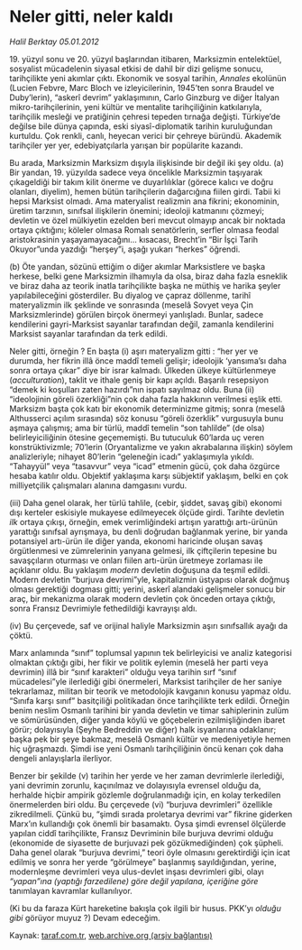 # Neler gitti, neler kaldı

*Halil Berktay 05.01.2012*

<div class="yazi"><p>19. yüzyıl sonu ve 20. yüzyıl başlarından itibaren, Marksizmin entelektüel, sosyalist mücadelenin siyasal etkisi de dahil bir dizi gelişme sonucu, tarihçilikte yeni akımlar çıktı. Ekonomik ve sosyal tarihin, <i>Annales</i> ekolünün (Lucien Febvre, Marc Bloch ve izleyicilerinin, 1945’ten sonra Braudel ve Duby’lerin), “askerî devrim” yaklaşımının, Carlo Ginzburg ve diğer İtalyan mikro-tarihçilerinin, yeni kültür ve mentalite tarihçiliğinin katkılarıyla, tarihçilik mesleği ve pratiğinin çehresi tepeden tırnağa değişti. Türkiye’de değilse bile dünya çapında, eski siyasî-diplomatik tarihin kuruluğundan kurtuldu. Çok renkli, canlı, heyecan verici bir çehreye büründü. Akademik tarihçiler yer yer, edebiyatçılarla yarışan bir popülarite kazandı.</p>
<p>Bu arada, Marksizmin Marksizm dışıyla ilişkisinde bir değil iki şey oldu. (a) Bir yandan, 19. yüzyılda sadece veya öncelikle Marksizmin taşıyarak çıkageldiği bir takım kilit önerme ve duyarlılıklar (görece kalıcı ve doğru olanları, diyelim), hemen bütün tarihçilerin dağarcığına fiilen girdi. Tabii ki hepsi Marksist olmadı. Ama materyalist realizmin ana fikrini; ekonominin, üretim tarzının, sınıfsal ilişkilerin önemini; ideoloji katmanını çözmeyi; devletin ve özel mülkiyetin ezelden beri mevcut olmayıp ancak bir noktada ortaya çıktığını; köleler olmasa Romalı senatörlerin, serfler olmasa feodal aristokrasinin yaşayamayacağını... kısacası, Brecht’in “Bir İşçi Tarih Okuyor”unda yazdığı “herşey”i, aşağı yukarı “herkes” öğrendi. </p>
<p>(b) Öte yandan, sözünü ettiğim o diğer akımlar Marksistlere ve başka herkese, belki gene Marksizmin ilhamıyla da olsa, biraz daha fazla esneklik ve biraz daha az teorik inatla tarihçilikte başka ne müthiş ve harika şeyler yapılabileceğini gösterdiler. Bu diyalog ve çapraz döllenme, tarihî materyalizmin ilk şeklinde ve sonrasında (meselâ Sovyet veya Çin Marksizmlerinde) görülen birçok önermeyi yanlışladı. Bunlar, sadece kendilerini gayri-Marksist sayanlar tarafından değil, zamanla kendilerini Marksist sayanlar tarafından da terk edildi. </p>
<p>Neler gitti, örneğin ? En başta (i) aşırı materyalizm gitti : “her yer ve durumda, her fikrin illâ önce maddî temeli gelişir; ideolojik ‘yansıma’sı daha sonra ortaya çıkar” diye bir israr kalmadı. Ülkeden ülkeye kültürlenmeye (<i>acculturation</i>), taklit ve ithale geniş bir kapı açıldı. Başarılı resepsiyon “demek ki koşulları zaten hazırdı”nın ispatı sayılmaz oldu. Buna (ii) “ideolojinin göreli özerkliği”nin çok daha fazla hakkının verilmesi eşlik etti. Marksizm başta çok katı bir ekonomik determinizme gitmiş; sonra (meselâ Althusserci açılım sırasında) söz konusu “göreli özerklik” vurgusuyla bunu aşmaya çalışmış; ama bir türlü, maddî temelin “son tahlilde” (de olsa) belirleyiciliğinin ötesine geçememişti. Bu tutuculuk 60’larda uç veren konstrüktivizmle; 70’lerin (Oryantalizme ve yakın akrabalarına ilişkin) söylem analizleriyle; nihayet 80’lerin “geleneğin icadı” yaklaşımıyla yıkıldı. “Tahayyül” veya “tasavvur” veya “icad” etmenin gücü, çok daha özgürce hesaba katılır oldu. Objektif yaklaşıma karşı sübjektif yaklaşım, belki en çok milliyetçilik çalışmaları alanına damgasını vurdu.</p>
<p>(iii) Daha genel olarak, her türlü tahlile, (cebir, şiddet, savaş gibi) ekonomi dışı kerteler eskisiyle mukayese edilmeyecek ölçüde girdi. Tarihte devletin <i>ilk</i> ortaya çıkışı, örneğin, emek verimliğindeki artışın yarattığı artı-ürünün yarattığı sınıfsal ayrışmaya, bu denli doğrudan bağlanmak yerine, bir yanda potansiyel artı-ürün ile diğer yanda, ekonomi haricinde oluşan savaş örgütlenmesi ve zümrelerinin yanyana gelmesi, ilk çiftçilerin tepesine bu savaşçıların oturması ve onları fiilen artı-ürün üretmeye zorlaması ile açıklanır oldu. Bu yaklaşım <i>modern</i> devletin doğuşuna da teşmil edildi. Modern devletin “burjuva devrimi”yle, kapitalizmin üstyapısı olarak doğmuş olması gerektiği dogması gitti; yerini, askerî alandaki gelişmeler sonucu bir araç, bir mekanizma olarak modern devletin çok önceden ortaya çıktığı, sonra Fransız Devrimiyle fethedildiği kavrayışı aldı.</p>
<p>(iv) Bu çerçevede, saf ve orijinal haliyle Marksizmin aşırı sınıfsallık ayağı da çöktü. </p>
<p>Marx anlamında “sınıf” toplumsal yapının tek belirleyicisi ve analiz kategorisi olmaktan çıktığı gibi, her fikir ve politik eylemin (meselâ her parti veya devrimin) illâ bir “sınıf karakteri” olduğu veya tarihin sırf “sınıf mücadelesi”yle ilerlediği gibi önermeleri, Marksist tarihçiler de her saniye tekrarlamaz, militan bir teorik ve metodolojik kavganın konusu yapmaz oldu. “Sınıfa karşı sınıf” basitçiliği politikadan önce tarihçilikte terk edildi. Örneğin benim neslim Osmanlı tarihini bir yanda devletin ve timar sahiplerinin zulüm ve sömürüsünden, diğer yanda köylü ve göçebelerin ezilmişliğinden ibaret görür; dolayısıyla (Şeyhe Bedreddin ve diğer) halk isyanlarına odaklanır; başka pek bir şeye bakmaz, meselâ Osmanlı kültür ve medeniyetiyle hemen hiç uğraşmazdı. Şimdi ise yeni Osmanlı tarihçiliğinin öncü kenarı çok daha dengeli anlayışlarla ilerliyor. </p>
<p>Benzer bir şekilde (v) tarihin her yerde ve her zaman devrimlerle ilerlediği, yani devrimin zorunlu, kaçınılmaz ve dolayısıyla evrensel olduğu da, herhalde hiçbir ampirik gözlemle doğrulanmadığı için, en kolay terkedilen önermelerden biri oldu. Bu çerçevede (vi) “burjuva devrimleri” özellikle zikredilmeli. Çünkü bu, “şimdi sırada proletarya devrimi var” fikrine giderken Marx’ın kullandığı çok önemli bir basamaktı. Oysa şimdi evrensel ölçülerde yapılan ciddî tarihçilikte, Fransız Devriminin bile burjuva devrimi olduğu (ekonomide de siyasette de burjuvazi pek gözükmediğinden) çok şüpheli. Daha genel olarak “burjuva devrimi,” teori öyle olmasını gerektirdiği için icat edilmiş ve sonra her yerde “görülmeye” başlanmış sayıldığından, yerine, modernleşme devrimleri veya ulus-devlet inşası devrimleri gibi, olayı <i>“yapan”ına (yaptığı farzedilene) göre değil yapılana, içeriğine göre</i> tanımlayan kavramlar kullanılıyor.</p>
<p>(Ki bu da faraza Kürt hareketine bakışla çok ilgili bir husus. PKK’yı <i>olduğu gibi</i> görüyor muyuz ?) Devam edeceğim.</p>
</div>

Kaynak: [taraf.com.tr](http://www.taraf.com.tr/halil-berktay/makale-neler-gitti-neler-kaldi.htm), [web.archive.org (arşiv bağlantısı)](http://web.archive.org/web/20130822084122/http://www.taraf.com.tr/halil-berktay/makale-neler-gitti-neler-kaldi.htm)
